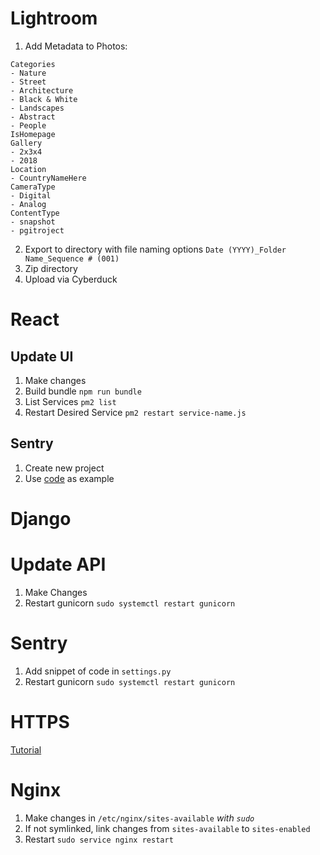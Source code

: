 # Lightroom

1. Add Metadata to Photos:

```
Categories
- Nature
- Street
- Architecture
- Black & White
- Landscapes
- Abstract
- People
IsHomepage
Gallery
- 2x3x4
- 2018
Location
- CountryNameHere
CameraType
- Digital
- Analog
ContentType
- snapshot
- pgitroject
```

2. Export to directory with file naming options `Date (YYYY)_Folder Name_Sequence # (001)`
3. Zip directory
4. Upload via Cyberduck

# React

## Update UI

1. Make changes
2. Build bundle `npm run bundle`
3. List Services `pm2 list`
4. Restart Desired Service `pm2 restart service-name.js`

## Sentry

1. Create new project
2. Use [code](https://github.com/TravisBumgarner/photo20/blob/master/ui/src/index.js) as example 

# Django

# Update API

1. Make Changes
2. Restart gunicorn `sudo systemctl restart gunicorn`

# Sentry
1. Add snippet of code in `settings.py`
2. Restart gunicorn `sudo systemctl restart gunicorn`

# HTTPS

[Tutorial
](https://www.digitalocean.com/community/tutorials/how-to-secure-nginx-with-let-s-encrypt-on-ubuntu-16-04)

# Nginx

1. Make changes in `/etc/nginx/sites-available` *with `sudo`*
2. If not symlinked, link changes from `sites-available` to `sites-enabled`
3. Restart `sudo service nginx restart`

